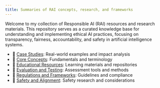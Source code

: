 ```yaml
---
title: Summaries of RAI concepts, research, and frameworks
---
```

Welcome to my collection of Responsible AI (RAI) resources and research materials. This repository serves as a curated knowledge base for understanding and implementing ethical AI practices, focusing on transparency, fairness, accountability, and safety in artificial intelligence systems.

- 📁 [Case Studies](/Case-Studies): Real-world examples and impact analysis 
- 📁 [Core Concepts](/Core-Concepts): Fundamentals and terminology           
- 📁 [Educational Resources](/Educational-Resources): Learning materials and repositories
- 📁 [Evaluation and Testing](/Evaluation-and-Testing): Assessment tools and methods 
- 📁 [Regulations and Frameworks](/Regulations-and-Frameworks): Guidelines and compliance
- 📁 [Safety and Alignment](/Safety-and-Alignment): Safety research and considerations